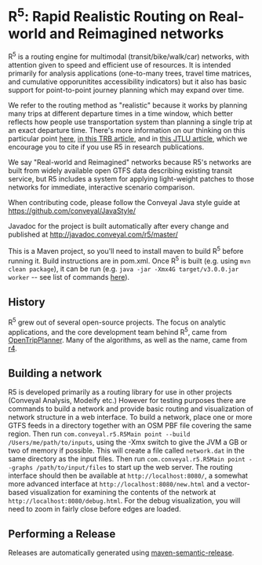 # R<sup>5</sup>: Rapid Realistic Routing on Real-world and Reimagined networks

R<sup>5</sup> is a routing engine for multimodal (transit/bike/walk/car) networks, with attention given to speed and efficient use of resources. It is intended primarily for analysis applications (one-to-many trees, travel time matrices, and cumulative opporunitites accessibility indicators) but it also has basic support for point-to-point journey planning which may expand over time.

We refer to the routing method as "realistic" because it works by planning many trips at different departure times in a time window, which better reflects how people use transportation system than planning a single trip at an exact departure time. There's more information on our thinking on this particular point [here](http://conveyal.com/blog/2015/05/04/variation-in-accessibility-measures), [in this TRB article](https://doi.org/10.3141/2653-06), and in [this JTLU article](https://www.jtlu.org/index.php/jtlu/article/view/1074), which we encourage you to cite if you use R5 in research publications.

We say "Real-world and Reimagined" networks because R5's networks are built from widely available open GTFS data describing existing transit service, but R5 includes a system for applying light-weight patches to those networks for immediate, interactive scenario comparison.

When contributing code, please follow the Conveyal Java style guide at https://github.com/conveyal/JavaStyle/

Javadoc for the project is built automatically after every change and published at http://javadoc.conveyal.com/r5/master/

This is a Maven project, so you'll need to install maven to build R<sup>5</sup> before running it. Build instructions are in pom.xml.  Once R<sup>5</sup> is built (e.g. using `mvn clean package`), it can be run (e.g. `java -jar -Xmx4G target/v3.0.0.jar worker` -- see list of commands [here](https://github.com/conveyal/r5/blob/master/src/main/java/com/conveyal/r5/R5Main.java)).

## History

R<sup>5</sup> grew out of several open-source projects. The focus on analytic applications, and the core development team behind R<sup>5</sup>,
came from [OpenTripPlanner](http://opentripplanner.org). Many of the algorithms, as well as the name, came from [r4](https://github.com/bliksemlabs/rrrr).

## Building a network

R5 is developed primarily as a routing library for use in other projects (Conveyal Analysis, Modeify etc.) However for testing purposes there are commands to build a network and provide basic routing and visualization of network structure in a web interface. To build a network, place one or more GTFS feeds in a directory together with an OSM PBF file covering the same region. Then run `com.conveyal.r5.R5Main point --build /Users/me/path/to/inputs`, using the -Xmx switch to give the JVM a GB or two of memory if possible. This will create a file called `network.dat` in the same directory as the input files. Then run `com.conveyal.r5.R5Main point --graphs /path/to/input/files` to start up the web server. The routing interface should then be available at `http://localhost:8080/`, a somewhat more advanced interface at `http://localhost:8080/new.html` and a vector-based visualization for examining the contents of the network at `http://localhost:8080/debug.html`. For the debug visualization, you will need to zoom in fairly close before edges are loaded.

## Performing a Release

Releases are automatically generated using [maven-semantic-release](https://github.com/conveyal/maven-semantic-release).

